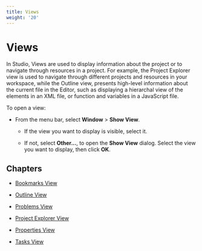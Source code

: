 ```yaml
---
title: Views
weight: '20'
---
```


# Views

In Studio, Views are used to display information about the project or to navigate through resources in a project. For example, the Project Explorer view is used to navigate through different projects and resources in your workspace, while the Outline view, presents high-level information about the current file in the Editor, such as displaying a hierarchal view of the elements in an XML file, or function and variables in a JavaScript file.

To open a view:

* From the menu bar, select **Window** > **Show View**.

    * If the view you want to display is visible, select it.

    * If not, select **Other...**, to open the **Show View** dialog. Select the view you want to display, then click **OK**.

## Chapters

* [Bookmarks View](/guide/Axway_Appcelerator_Studio/Axway_Appcelerator_Studio_Guide/Basic_Concepts/Views/Bookmarks_View/)

* [Outline View](/guide/Axway_Appcelerator_Studio/Axway_Appcelerator_Studio_Guide/Basic_Concepts/Views/Outline_View/)

* [Problems View](/guide/Axway_Appcelerator_Studio/Axway_Appcelerator_Studio_Guide/Basic_Concepts/Views/Problems_View/)

* [Project Explorer View](/guide/Axway_Appcelerator_Studio/Axway_Appcelerator_Studio_Guide/Basic_Concepts/Views/Project_Explorer_View/)

* [Properties View](/guide/Axway_Appcelerator_Studio/Axway_Appcelerator_Studio_Guide/Basic_Concepts/Views/Properties_View/)

* [Tasks View](/guide/Axway_Appcelerator_Studio/Axway_Appcelerator_Studio_Guide/Basic_Concepts/Views/Tasks_View/)

